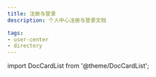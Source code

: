 ```yaml
---
title: 注册与登录
description: 个人中心注册与登录文档

tags: 
- user-center
- directory
---
```


import DocCardList from '@theme/DocCardList';

<DocCardList />